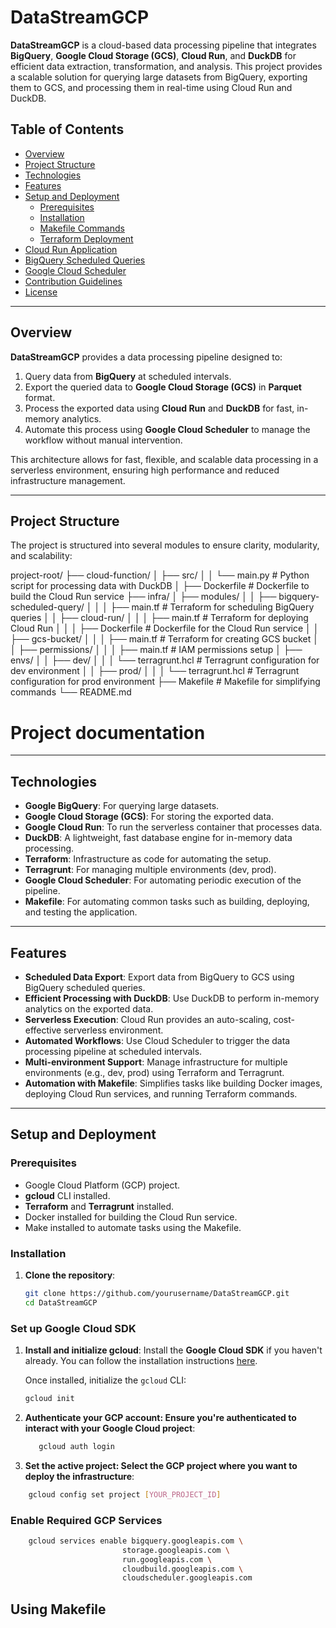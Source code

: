 # DataStreamGCP

**DataStreamGCP** is a cloud-based data processing pipeline that integrates **BigQuery**, **Google Cloud Storage (GCS)**, **Cloud Run**, and **DuckDB** for efficient data extraction, transformation, and analysis. This project provides a scalable solution for querying large datasets from BigQuery, exporting them to GCS, and processing them in real-time using Cloud Run and DuckDB.

## Table of Contents
- [Overview](#overview)
- [Project Structure](#project-structure)
- [Technologies](#technologies)
- [Features](#features)
- [Setup and Deployment](#setup-and-deployment)
  - [Prerequisites](#prerequisites)
  - [Installation](#installation)
  - [Makefile Commands](#makefile-commands)
  - [Terraform Deployment](#terraform-deployment)
- [Cloud Run Application](#cloud-run-application)
- [BigQuery Scheduled Queries](#bigquery-scheduled-queries)
- [Google Cloud Scheduler](#google-cloud-scheduler)
- [Contribution Guidelines](#contribution-guidelines)
- [License](#license)

---

## Overview

**DataStreamGCP** provides a data processing pipeline designed to:
1. Query data from **BigQuery** at scheduled intervals.
2. Export the queried data to **Google Cloud Storage (GCS)** in **Parquet** format.
3. Process the exported data using **Cloud Run** and **DuckDB** for fast, in-memory analytics.
4. Automate this process using **Google Cloud Scheduler** to manage the workflow without manual intervention.

This architecture allows for fast, flexible, and scalable data processing in a serverless environment, ensuring high performance and reduced infrastructure management.

---

## Project Structure

The project is structured into several modules to ensure clarity, modularity, and scalability:

project-root/
├── cloud-function/
│   ├── src/
│   │   └── main.py               # Python script for processing data with DuckDB
│   ├── Dockerfile                # Dockerfile to build the Cloud Run service
├── infra/
│   ├── modules/
│   │   ├── bigquery-scheduled-query/
│   │   │   ├── main.tf           # Terraform for scheduling BigQuery queries
│   │   ├── cloud-run/
│   │   │   ├── main.tf           # Terraform for deploying Cloud Run
│   │   │   ├── Dockerfile        # Dockerfile for the Cloud Run service
│   │   ├── gcs-bucket/
│   │   │   ├── main.tf           # Terraform for creating GCS bucket
│   │   ├── permissions/
│   │   │   ├── main.tf           # IAM permissions setup
│   ├── envs/
│   │   ├── dev/
│   │   │   └── terragrunt.hcl     # Terragrunt configuration for dev environment
│   │   ├── prod/
│   │   │   └── terragrunt.hcl     # Terragrunt configuration for prod environment
├── Makefile # Makefile for simplifying commands
└── README.md      
# Project documentation

---

## Technologies

- **Google BigQuery**: For querying large datasets.
- **Google Cloud Storage (GCS)**: For storing the exported data.
- **Google Cloud Run**: To run the serverless container that processes data.
- **DuckDB**: A lightweight, fast database engine for in-memory data processing.
- **Terraform**: Infrastructure as code for automating the setup.
- **Terragrunt**: For managing multiple environments (dev, prod).
- **Google Cloud Scheduler**: For automating periodic execution of the pipeline.
- **Makefile**: For automating common tasks such as building, deploying, and testing the application.

---

## Features

- **Scheduled Data Export**: Export data from BigQuery to GCS using BigQuery scheduled queries.
- **Efficient Processing with DuckDB**: Use DuckDB to perform in-memory analytics on the exported data.
- **Serverless Execution**: Cloud Run provides an auto-scaling, cost-effective serverless environment.
- **Automated Workflows**: Use Cloud Scheduler to trigger the data processing pipeline at scheduled intervals.
- **Multi-environment Support**: Manage infrastructure for multiple environments (e.g., dev, prod) using Terraform and Terragrunt.
- **Automation with Makefile**: Simplifies tasks like building Docker images, deploying Cloud Run services, and running Terraform commands.

---

## Setup and Deployment

### Prerequisites

- Google Cloud Platform (GCP) project.
- **gcloud** CLI installed.
- **Terraform** and **Terragrunt** installed.
- Docker installed for building the Cloud Run service.
- Make installed to automate tasks using the Makefile.

### Installation

1. **Clone the repository**:
   ```bash
   git clone https://github.com/yourusername/DataStreamGCP.git
   cd DataStreamGCP

### Set up Google Cloud SDK

1. **Install and initialize gcloud**:
   Install the **Google Cloud SDK** if you haven't already. You can follow the installation instructions [here](https://cloud.google.com/sdk/docs/install).

   Once installed, initialize the `gcloud` CLI:
   ```bash
   gcloud init
   ```

2. **Authenticate your GCP account: Ensure you're authenticated to interact with your Google Cloud project**:
    ```bash 
       gcloud auth login
    ```
   
3. **Set the active project: Select the GCP project where you want to deploy the infrastructure**:
```bash
    gcloud config set project [YOUR_PROJECT_ID]
```

### Enable Required GCP Services
```bash 
    gcloud services enable bigquery.googleapis.com \
                         storage.googleapis.com \
                         run.googleapis.com \
                         cloudbuild.googleapis.com \
                         cloudscheduler.googleapis.com

```

## Using Makefile